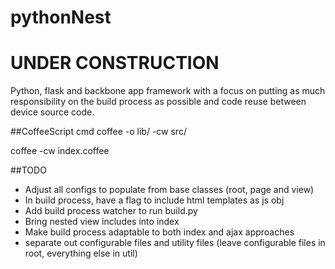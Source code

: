 pythonNest
=====

# UNDER CONSTRUCTION

Python, flask and backbone app framework with a focus on putting as much responsibility on the build process as possible and code reuse between device source code.

##CoffeeScript cmd
coffee -o lib/ -cw src/

coffee -cw index.coffee

##TODO
* Adjust all configs to populate from base classes (root, page and view)
* In build process, have a flag to include html templates as js obj
* Add build process watcher to run build.py
* Bring nested view includes into index
* Make build process adaptable to both index and ajax approaches
* separate out configurable files and utility files (leave configurable files in root, everything else in util)